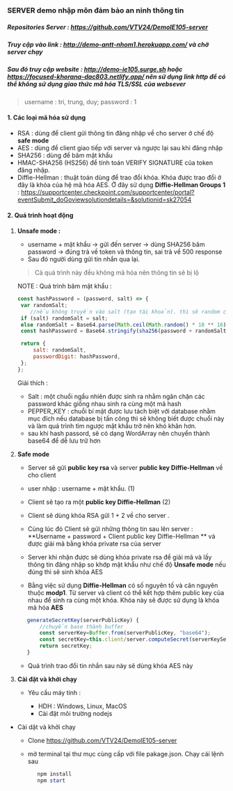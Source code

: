 ### SERVER demo nhập môn đảm bảo an ninh thông tin

##### Repositories Server : https://github.com/VTV24/DemoIE105-server

##### Truy cập vào link :  http://demo-antt-nhom1.herokuapp.com/ và chờ server chạy 
##### Sau đó truy cập website : http://demo-ie105.surge.sh hoặc https://focused-khorana-dac803.netlify.app/ nên sử dụng link http để có thể không sử dụng giao thức mã hóa TLS/SSL của websever

> username : tri, trung, duy; password : 1

#### 1.	Các loại mã hóa sử dụng

- RSA  : dùng để client gửi thông tin đăng nhập về cho server ở chế độ **safe mode**
- AES : dùng để client giao tiếp với server và ngược lại sau khi đăng nhập
- SHA256 : dùng để băm mật khẩu
- HMAC-SHA256 (HS256) để tính toán VERIFY SIGNATURE của token đăng nhập.
- Diffie-Hellman : thuật toán dùng để trao đổi khóa. Khóa được trao đổi ở đây là khóa của hệ mã hóa AES. Ở đây sử dụng **Diffie-Hellman Groups 1**   :  https://supportcenter.checkpoint.com/supportcenter/portal?eventSubmit_doGoviewsolutiondetails=&solutionid=sk27054

#### 2. Quá trình hoạt động 

1. **Unsafe mode :** 

   - username + mật khẩu  → gửi đến server → dùng SHA256 băm password  → đúng trả về token và thông tin, sai trả về 500 response 
   - Sau đó người dùng gửi tin nhắn qua lại. 

   > Cả quá trình này đều không mã hóa nên thông tin sẽ bị lộ 

   NOTE : Quá trình băm mật khẩu : 

   ```js
   const hashPassword = (password, salt) => {
   	var randomSalt;
       //nếu không truyền vào salt (tạo tài khoản). thì sẽ random chuỗi này
   	if (salt) randomSalt = salt;
   	else randomSalt = Base64.parse(Math.ceil(Math.random() * 10 ** 16).toString());
   	const hashPassword = Base64.stringify(sha256(password + randomSalt + process.env.PEPPER_KEY));
   
   	return {
   		salt: randomSalt,
   		passwordDigit: hashPassword,
   	};
   };
   ```

   Giải thích : 

   - Salt : một chuổi ngẩu nhiên được sinh ra nhằm ngăn chặn các password khác giống nhau sinh ra cùng một mã hash
   - PEPPER_KEY : chuỗi bí mật được lưu tách biệt với database nhằm mục đích nếu database bị tấn công thì sẽ không biết được chuổi này và làm quá trình tìm ngược mật khẩu trở nên khó khăn hơn.
   - sau khi hash passord, sẽ có dạng WordArray nên chuyển thành base64 để dễ lưu trữ hơn

2. **Safe mode** 

   - Server sẽ gửi **public key rsa** và server **public key Diffie-Hellman** về cho client 

   - user nhập : username + mật khẩu. (1)

   - Client sẽ tạo ra một **public key Diffie-Hellman**  (2) 

   - Client sẽ dùng khóa RSA gửi 1 + 2 về cho server .

   -  Cùng lúc đó Client sẽ gửi những thông tin sau lên server : **Username + password + Client public key Diffie-Hellman ** và được giải mã bằng khóa private rsa của server 

   -  Server khi nhận được sẽ dùng khóa private rsa để giải mã và lấy thông tin đăng nhập so khớp mật khẩu như chế độ **Unsafe mode**  nếu đúng thì sẽ sinh khóa AES 

   -  Bằng việc sử dụng **Diffie-Hellman** có số nguyên tố và căn nguyên thuộc **modp1**. Từ server và client có thể kết hợp thêm public key của nhau để sinh ra cùng một khóa. Khóa này sẽ được sử dụng là khóa mã hóa **AES**

     ```js
     	generateSecretKey(serverPublicKey) {
     		//chuyển base thành buffer
     		const serverKey=Buffer.from(serverPublicKey, "base64");
     		const secretKey=this.client/server.computeSecret(serverKeyServer/Client).toString("base64");
     		return secretKey;
     	}
     ```
     
   - Quá trình trao đổi tin nhắn sau này sẽ dùng khóa AES này

3. **Cài đặt và khởi chạy** 

   - Yêu cầu máy tính :

     - HDH : Windows, Linux, MacOS 
     - Cài đặt môi trường nodejs
     
- Cài dặt và khởi chạy 
   
  - Clone https://github.com/VTV24/DemoIE105-server
   
  - mở terminal tại thư mục cùng cấp với file pakage.json. Chạy cái lệnh sau 
   
    ```powershell
       npm install 
       npm start 
       ```
   
    
